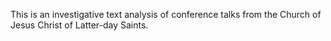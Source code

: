 This is an investigative text analysis of conference talks from the Church of Jesus Christ of Latter-day Saints.